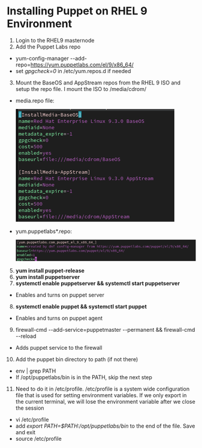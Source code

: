 # Installing Puppet on RHEL 9 Environment #

1. Login to the RHEL9 masternode
2. Add the Puppet Labs repo
* yum-config-manager --add-repo=https://yum.puppetlabs.com/el/9/x86_64/  
* set *gpgcheck=0* in /etc/yum.repos.d if needed  
3. Mount the BaseOS and AppStream repos from the RHEL 9 ISO and setup the repo file. I mount the ISO to /media/cdrom/

* media.repo file:

    ![alt text](https://github.com/andrewumana76/Puppet_Demo/blob/main/pictures/media.repo.png)

* yum.puppetlabs*.repo:  
  
    ![alt text](https://github.com/andrewumana76/Puppet_Demo/blob/main/pictures/yum.puppetlabs.repo.png)

5. **yum install puppet-release**
6. **yum install puppetserver**
7. **systemctl enable puppetserver && systemctl start puppetserver**
* Enables and turns on puppet server  
8. **systemctl enable puppet && systemctl start puppet**
* Enables and turns on puppet agent
9. firewall-cmd --add-service=puppetmaster --permanent && firewall-cmd --reload
* Adds puppet service to the firewall
10. Add the puppet bin directory to path (if not there)
* env | grep PATH
* If /opt/puppetlabs/bin is in the PATH, skip the next step
11. Need to do it in /etc/profile. /etc/profile is a system wide configuration file that is used for setting environment variables. If we only export in the current terminal, we will lose the environment variable after we close the session
* vi /etc/profile
* add *export PATH=$PATH:/opt/puppetlabs/bin* to the end of the file. Save and exit
* source /etc/profile
